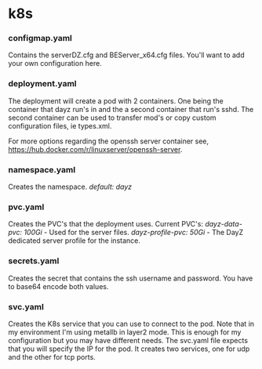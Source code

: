 # k8s
### configmap.yaml
Contains the serverDZ.cfg and BEServer_x64.cfg files.  You'll want to add your own configuration here.

### deployment.yaml
The deployment will create a pod with 2 containers.  One being the container that dayz run's in and the a second container that run's sshd.  The second container can be used to transfer mod's or copy custom configuration files, ie types.xml.

For more options regarding the openssh server container see, https://hub.docker.com/r/linuxserver/openssh-server.

### namespace.yaml
Creates the namespace.
*default: dayz*

### pvc.yaml
Creates the PVC's that the deployment uses.  Current PVC's:
*dayz-data-pvc: 100Gi* - Used for the server files.
*dayz-profile-pvc: 50Gi* - The DayZ dedicated server profile for the instance.

### secrets.yaml
Creates the secret that contains the ssh username and password.  You have to base64 encode both values.

### svc.yaml
Creates the K8s service that you can use to connect to the pod.  Note that in my environment I'm using metallb in layer2 mode.  This is enough for my configuration but you may have different needs.  The svc.yaml file expects that you will specify the IP for the pod.  It creates two services, one for udp and the other for tcp ports.
